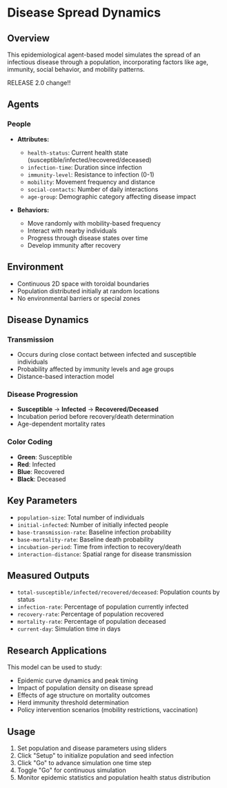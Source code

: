 # Disease Spread Dynamics

## Overview
This epidemiological agent-based model simulates the spread of an infectious disease through a population, incorporating factors like age, immunity, social behavior, and mobility patterns.


RELEASE 2.0 change!!

## Agents

### People
- **Attributes:**
  - `health-status`: Current health state (susceptible/infected/recovered/deceased)
  - `infection-time`: Duration since infection
  - `immunity-level`: Resistance to infection (0-1)
  - `mobility`: Movement frequency and distance
  - `social-contacts`: Number of daily interactions
  - `age-group`: Demographic category affecting disease impact

- **Behaviors:**
  - Move randomly with mobility-based frequency
  - Interact with nearby individuals
  - Progress through disease states over time
  - Develop immunity after recovery

## Environment
- Continuous 2D space with toroidal boundaries
- Population distributed initially at random locations
- No environmental barriers or special zones

## Disease Dynamics

### Transmission
- Occurs during close contact between infected and susceptible individuals
- Probability affected by immunity levels and age groups
- Distance-based interaction model

### Disease Progression
- **Susceptible** → **Infected** → **Recovered/Deceased**
- Incubation period before recovery/death determination
- Age-dependent mortality rates

### Color Coding
- **Green**: Susceptible
- **Red**: Infected  
- **Blue**: Recovered
- **Black**: Deceased

## Key Parameters
- `population-size`: Total number of individuals
- `initial-infected`: Number of initially infected people
- `base-transmission-rate`: Baseline infection probability
- `base-mortality-rate`: Baseline death probability
- `incubation-period`: Time from infection to recovery/death
- `interaction-distance`: Spatial range for disease transmission

## Measured Outputs
- `total-susceptible/infected/recovered/deceased`: Population counts by status
- `infection-rate`: Percentage of population currently infected
- `recovery-rate`: Percentage of population recovered
- `mortality-rate`: Percentage of population deceased
- `current-day`: Simulation time in days

## Research Applications
This model can be used to study:
- Epidemic curve dynamics and peak timing
- Impact of population density on disease spread
- Effects of age structure on mortality outcomes
- Herd immunity threshold determination
- Policy intervention scenarios (mobility restrictions, vaccination)

## Usage
1. Set population and disease parameters using sliders
2. Click "Setup" to initialize population and seed infection
3. Click "Go" to advance simulation one time step
4. Toggle "Go" for continuous simulation
5. Monitor epidemic statistics and population health status distribution 